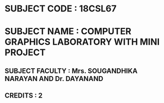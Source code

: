 # SUBJECT CODE : 18CSL67

# SUBJECT NAME : COMPUTER GRAPHICS LABORATORY WITH MINI PROJECT

## SUBJECT FACULTY : Mrs. SOUGANDHIKA NARAYAN AND Dr. DAYANAND 

## CREDITS : 2
